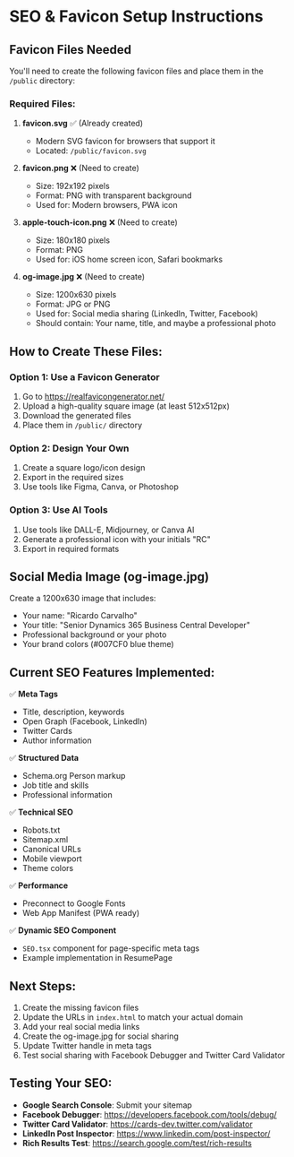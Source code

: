 # SEO & Favicon Setup Instructions

## Favicon Files Needed

You'll need to create the following favicon files and place them in the `/public` directory:

### Required Files:

1. **favicon.svg** ✅ (Already created)
   - Modern SVG favicon for browsers that support it
   - Located: `/public/favicon.svg`

2. **favicon.png** ❌ (Need to create)
   - Size: 192x192 pixels
   - Format: PNG with transparent background
   - Used for: Modern browsers, PWA icon

3. **apple-touch-icon.png** ❌ (Need to create)
   - Size: 180x180 pixels
   - Format: PNG
   - Used for: iOS home screen icon, Safari bookmarks

4. **og-image.jpg** ❌ (Need to create)
   - Size: 1200x630 pixels
   - Format: JPG or PNG
   - Used for: Social media sharing (LinkedIn, Twitter, Facebook)
   - Should contain: Your name, title, and maybe a professional photo

## How to Create These Files:

### Option 1: Use a Favicon Generator
1. Go to https://realfavicongenerator.net/
2. Upload a high-quality square image (at least 512x512px)
3. Download the generated files
4. Place them in `/public/` directory

### Option 2: Design Your Own
1. Create a square logo/icon design
2. Export in the required sizes
3. Use tools like Figma, Canva, or Photoshop

### Option 3: Use AI Tools
1. Use tools like DALL-E, Midjourney, or Canva AI
2. Generate a professional icon with your initials "RC"
3. Export in required formats

## Social Media Image (og-image.jpg)

Create a 1200x630 image that includes:
- Your name: "Ricardo Carvalho"
- Your title: "Senior Dynamics 365 Business Central Developer"
- Professional background or your photo
- Your brand colors (#007CF0 blue theme)

## Current SEO Features Implemented:

✅ **Meta Tags**
- Title, description, keywords
- Open Graph (Facebook, LinkedIn)
- Twitter Cards
- Author information

✅ **Structured Data**
- Schema.org Person markup
- Job title and skills
- Professional information

✅ **Technical SEO**
- Robots.txt
- Sitemap.xml
- Canonical URLs
- Mobile viewport
- Theme colors

✅ **Performance**
- Preconnect to Google Fonts
- Web App Manifest (PWA ready)

✅ **Dynamic SEO Component**
- `SEO.tsx` component for page-specific meta tags
- Example implementation in ResumePage

## Next Steps:

1. Create the missing favicon files
2. Update the URLs in `index.html` to match your actual domain
3. Add your real social media links
4. Create the og-image.jpg for social sharing
5. Update Twitter handle in meta tags
6. Test social sharing with Facebook Debugger and Twitter Card Validator

## Testing Your SEO:

- **Google Search Console**: Submit your sitemap
- **Facebook Debugger**: https://developers.facebook.com/tools/debug/
- **Twitter Card Validator**: https://cards-dev.twitter.com/validator
- **LinkedIn Post Inspector**: https://www.linkedin.com/post-inspector/
- **Rich Results Test**: https://search.google.com/test/rich-results
